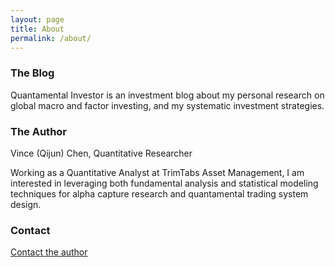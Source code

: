```yaml
---
layout: page
title: About
permalink: /about/
---
```



### The Blog

Quantamental Investor is an investment blog about my personal research on global macro and factor investing, and my systematic investment strategies.

### The Author

Vince (Qijun) Chen, Quantitative Researcher

Working as a Quantitative Analyst at TrimTabs Asset Management, I am interested in leveraging both fundamental analysis and statistical modeling techniques for alpha capture research and quantamental trading system design.

### Contact

[Contact the author](mailto:chenqijunvc@gmail.com)
